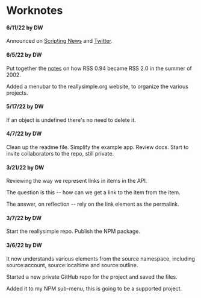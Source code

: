 # Worknotes

#### 6/11/22 by DW

Announced on <a href="http://scripting.com/2022/06/11.html#a193356">Scripting News</a> and <a href="https://twitter.com/davewiner/status/1535708039621353472">Twitter</a>. 

#### 6/5/22 by DW

Put together the <a href="http://reallysimple.org/twentyYearsAgo.opml">notes</a> on how RSS 0.94 became RSS 2.0 in the summer of 2002.

Added a menubar to the reallysimple.org website, to organize the various projects.

#### 5/17/22 by DW

If an object is undefined there's no need to delete it.

#### 4/7/22 by DW

Clean up the readme file. Simplify the example app. Review docs. Start to invite collaborators to the repo, still private.

#### 3/21/22 by DW

Reviewing the way we represent links in items in the API. 

The question is this -- how can we get a link to the item from the item. 

The answer, on reflection -- rely on the link element as the permalink. 

#### 3/7/22 by DW

Start the reallysimple repo. Publish the NPM package. 

#### 3/6/22 by DW

It now understands various elements from the source namespace, including source:account, source:localtime and source:outline.

Started a new private GitHub repo for the project and saved the files. 

Added it to my NPM sub-menu, this is going to be a supported project.

